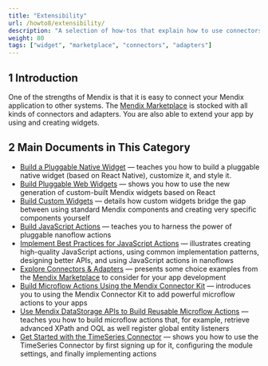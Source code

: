 ```yaml
---
title: "Extensibility"
url: /howto8/extensibility/
description: "A selection of how-tos that explain how to use connectors and adapters from the Marketplace."
weight: 80
tags: ["widget", "marketplace", "connectors", "adapters"]
---
```


## 1 Introduction

One of the strengths of Mendix is that it is easy to connect your Mendix application to other systems. The [Mendix Marketplace](https://marketplace.mendix.com/) is stocked with all kinds of connectors and adapters. You are also able to extend your app by using and creating widgets.

## 2 Main Documents in This Category

* [Build a Pluggable Native Widget](/howto8/extensibility/build-native-widget/) — teaches you how to build a pluggable native widget (based on React Native), customize it, and style it.
* [Build Pluggable Web Widgets](/howto8/extensibility/pluggable-widgets/) — shows you how to use the new generation of custom-built Mendix widgets based on React
* [Build Custom Widgets](/howto8/extensibility/widget-development/) — details how custom widgets bridge the gap between using standard Mendix components and creating very specific components yourself
* [Build JavaScript Actions](/howto8/extensibility/build-javascript-actions/) — teaches you to harness the power of pluggable nanoflow actions
* [Implement Best Practices for JavaScript Actions](/howto8/extensibility/best-practices-javascript-actions/) — illustrates creating high-quality JavaScript actions, using common implementation patterns, designing better APIs, and using JavaScript actions in nanoflows
* [Explore Connectors & Adapters](/howto8/extensibility/explore-connectors-and-adapters/) — presents some choice examples from the [Mendix Marketplace](https://marketplace.mendix.com/) to consider for your app development
* [Build Microflow Actions Using the Mendix Connector Kit](/howto8/extensibility/howto-connector-kit/) — introduces you to using the Mendix Connector Kit to add powerful microflow actions to your apps
* [Use Mendix DataStorage APIs to Build Reusable Microflow Actions](/howto8/extensibility/howto-datastorage-api/) — teaches you how to build microflow actions that, for example, retrieve advanced XPath and OQL as well register global entity listeners
* [Get Started with the TimeSeries Connector](/howto8/extensibility/get-started-with-the-timeseries-connector/) — shows you how to use the TimeSeries Connector by first signing up for it, configuring the module settings, and finally implementing actions
